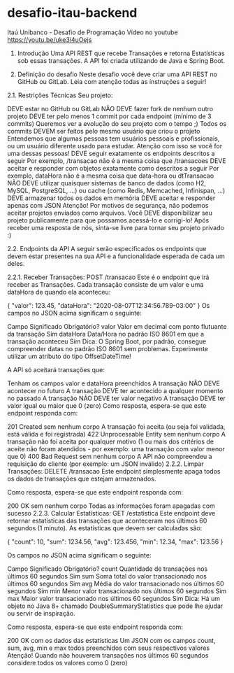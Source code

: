 # desafio-itau-backend
Itaú Unibanco - Desafio de Programação
Vídeo no youtube https://youtu.be/uke3i4uOejs

1. Introdução
Uma API REST que recebe Transações e retorna Estatísticas sob essas transações. A API foi criada utilizando de Java e Spring Boot.

2. Definição do desafio
Neste desafio você deve criar uma API REST no GitHub ou GitLab. Leia com atenção todas as instruções a seguir!

2.1. Restrições Técnicas
Seu projeto:

DEVE estar no GitHub ou GitLab
NÃO DEVE fazer fork de nenhum outro projeto
DEVE ter pelo menos 1 commit por cada endpoint (mínimo de 3 commits)
Queremos ver a evolução do seu projeto com o tempo ;)
Todos os commits DEVEM ser feitos pelo mesmo usuário que criou o projeto
Entendemos que algumas pessoas tem usuários pessoais e profissionais, ou um usuário diferente usado para estudar. Atenção com isso se você for uma dessas pessoas!
DEVE seguir exatamente os endpoints descritos a seguir
Por exemplo, /transacao não é a mesma coisa que /transacoes
DEVE aceitar e responder com objetos exatamente como descritos a seguir
Por exemplo, dataHora não é a mesma coisa que data-hora ou dtTransacao
NÃO DEVE utilizar quaisquer sistemas de banco de dados (como H2, MySQL, PostgreSQL, ...) ou cache (como Redis, Memcached, Infinispan, ...)
DEVE armazenar todos os dados em memória
DEVE aceitar e responder apenas com JSON
Atenção! Por motivos de segurança, não podemos aceitar projetos enviados como arquivos. Você DEVE disponibilizar seu projeto publicamente para que possamos acessá-lo e corrigi-lo! Após receber uma resposta de nós, sinta-se livre para tornar seu projeto privado :)

2.2. Endpoints da API
A seguir serão especificados os endpoints que devem estar presentes na sua API e a funcionalidade esperada de cada um deles.

2.2.1. Receber Transações: POST /transacao
Este é o endpoint que irá receber as Transações. Cada transação consiste de um valor e uma dataHora de quando ela aconteceu:

{
    "valor": 123.45,
    "dataHora": "2020-08-07T12:34:56.789-03:00"
}
Os campos no JSON acima significam o seguinte:

Campo	Significado	Obrigatório?
valor	Valor em decimal com ponto flutuante da transação	Sim
dataHora	Data/Hora no padrão ISO 8601 em que a transação aconteceu	Sim
Dica: O Spring Boot, por padrão, consegue compreender datas no padrão ISO 8601 sem problemas. Experimente utilizar um atributo do tipo OffsetDateTime!

A API só aceitará transações que:

Tenham os campos valor e dataHora preenchidos
A transação NÃO DEVE acontecer no futuro
A transação DEVE ter acontecido a qualquer momento no passado
A transação NÃO DEVE ter valor negativo
A transação DEVE ter valor igual ou maior que 0 (zero)
Como resposta, espera-se que este endpoint responda com:

201 Created sem nenhum corpo
A transação foi aceita (ou seja foi validada, está válida e foi registrada)
422 Unprocessable Entity sem nenhum corpo
A transação não foi aceita por qualquer motivo (1 ou mais dos critérios de aceite não foram atendidos - por exemplo: uma transação com valor menor que 0)
400 Bad Request sem nenhum corpo
A API não compreendeu a requisição do cliente (por exemplo: um JSON inválido)
2.2.2. Limpar Transações: DELETE /transacao
Este endpoint simplesmente apaga todos os dados de transações que estejam armazenados.

Como resposta, espera-se que este endpoint responda com:

200 OK sem nenhum corpo
Todas as informações foram apagadas com sucesso
2.2.3. Calcular Estatísticas: GET /estatistica
Este endpoint deve retornar estatísticas das transações que aconteceram nos últimos 60 segundos (1 minuto). As estatísticas que devem ser calculadas são:

{
    "count": 10,
    "sum": 1234.56,
    "avg": 123.456,
    "min": 12.34,
    "max": 123.56
}

Os campos no JSON acima significam o seguinte:

Campo	Significado	Obrigatório?
count	Quantidade de transações nos últimos 60 segundos	Sim
sum	Soma total do valor transacionado nos últimos 60 segundos	Sim
avg	Média do valor transacionado nos últimos 60 segundos	Sim
min	Menor valor transacionado nos últimos 60 segundos	Sim
max	Maior valor transacionado nos últimos 60 segundos	Sim
Dica: Há um objeto no Java 8+ chamado DoubleSummaryStatistics que pode lhe ajudar ou servir de inspiração.

Como resposta, espera-se que este endpoint responda com:

200 OK com os dados das estatísticas
Um JSON com os campos count, sum, avg, min e max todos preenchidos com seus respectivos valores
Atenção! Quando não houverem transações nos últimos 60 segundos considere todos os valores como 0 (zero)
